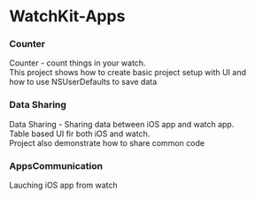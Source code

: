 WatchKit-Apps
=============

### Counter 

Counter - count things in your watch.  
This project shows how to create basic project setup with UI and   
how to use NSUserDefaults to save data

### Data Sharing

Data Sharing - Sharing data between iOS app and watch app.  
Table based UI fir both iOS and watch.  
Project also demonstrate how to share common code  


### AppsCommunication

Lauching iOS app from watch
